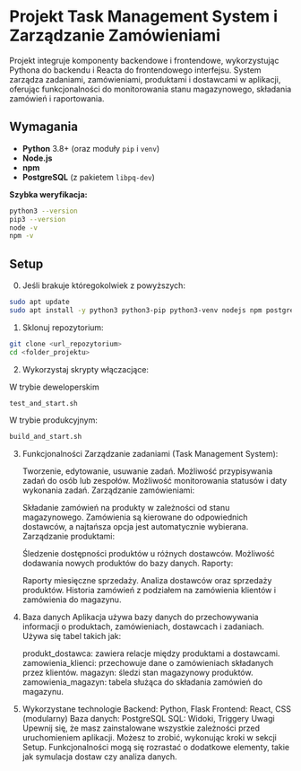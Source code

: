 # Projekt Task Management System i Zarządzanie Zamówieniami

Projekt integruje komponenty backendowe i frontendowe, wykorzystując Pythona do backendu i Reacta do frontendowego interfejsu. System zarządza zadaniami, zamówieniami, produktami i dostawcami w aplikacji, oferując funkcjonalności do monitorowania stanu magazynowego, składania zamówień i raportowania.

## Wymagania


- **Python** 3.8+ (oraz moduły `pip` i `venv`)
- **Node.js**
- **npm**
- **PostgreSQL** (z pakietem `libpq-dev`)

**Szybka weryfikacja:**
```bash
python3 --version
pip3 --version
node -v
npm -v
```

## Setup

0. Jeśli brakuje któregokolwiek z powyższych:
```bash
sudo apt update
sudo apt install -y python3 python3-pip python3-venv nodejs npm postgresql postgresql-contrib libpq-dev
```

1. Sklonuj repozytorium:

```bash
git clone <url_repozytorium>
cd <folder_projektu>
```
   
2. Wykorzystaj skrypty włączacjące:

 W trybie deweloperskim
```bash
test_and_start.sh
```
 W trybie produkcyjnym:
```bash
build_and_start.sh
```

3. Funkcjonalności
   Zarządzanie zadaniami (Task Management System):
   
   Tworzenie, edytowanie, usuwanie zadań.
   Możliwość przypisywania zadań do osób lub zespołów.
   Możliwość monitorowania statusów i daty wykonania zadań.
   Zarządzanie zamówieniami:
   
   Składanie zamówień na produkty w zależności od stanu magazynowego.
   Zamówienia są kierowane do odpowiednich dostawców, a najtańsza opcja jest automatycznie wybierana.
   Zarządzanie produktami:
   
   Śledzenie dostępności produktów u różnych dostawców.
   Możliwość dodawania nowych produktów do bazy danych.
   Raporty:
   
   Raporty miesięczne sprzedaży.
   Analiza dostawców oraz sprzedaży produktów.
   Historia zamówień z podziałem na zamówienia klientów i zamówienia do magazynu.

4. Baza danych
Aplikacja używa bazy danych do przechowywania informacji o produktach, zamówieniach, dostawcach i zadaniach. Używa się tabel takich jak:

   produkt_dostawca: zawiera relacje między produktami a dostawcami.
   zamowienia_klienci: przechowuje dane o zamówieniach składanych przez klientów.
   magazyn: śledzi stan magazynowy produktów.
   zamowienia_magazyn: tabela służąca do składania zamówień do magazynu.


5. Wykorzystane technologie
   Backend: Python, Flask
   Frontend: React, CSS (modularny)
   Baza danych: PostgreSQL
   SQL: Widoki, Triggery
   Uwagi
   Upewnij się, że masz zainstalowane wszystkie zależności przed uruchomieniem aplikacji. Możesz to zrobić, wykonując kroki w sekcji Setup.
   Funkcjonalności mogą się rozrastać o dodatkowe elementy, takie jak symulacja dostaw czy analiza danych.

